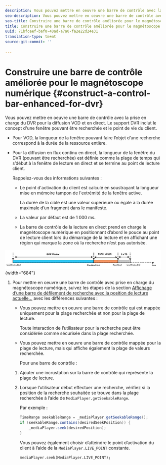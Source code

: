 ```yaml
---
description: Vous pouvez mettre en oeuvre une barre de contrôle avec la prise en charge du DVR pour la diffusion VOD et en direct. Le support DVR inclut le concept d'une fenêtre pouvant être recherchée et le point de vie du client.
seo-description: Vous pouvez mettre en oeuvre une barre de contrôle avec la prise en charge du DVR pour la diffusion VOD et en direct. Le support DVR inclut le concept d'une fenêtre pouvant être recherchée et le point de vie du client.
seo-title: Construire une barre de contrôle améliorée pour le magnétoscope numérique
title: Construire une barre de contrôle améliorée pour le magnétoscope numérique
uuid: 71bfceef-baf0-40ad-a7a0-fa2e22d24e31
translation-type: tm+mt
source-git-commit: ''

---
```



# Construire une barre de contrôle améliorée pour le magnétoscope numérique {#construct-a-control-bar-enhanced-for-dvr}

Vous pouvez mettre en oeuvre une barre de contrôle avec la prise en charge du DVR pour la diffusion VOD et en direct. Le support DVR inclut le concept d&#39;une fenêtre pouvant être recherchée et le point de vie du client.

* Pour VOD, la longueur de la fenêtre pouvant faire l’objet d’une recherche correspond à la durée de la ressource entière.
* Pour la diffusion en flux continu en direct, la longueur de la fenêtre du DVR (pouvant être recherchée) est définie comme la plage de temps qui s’début à la fenêtre de lecture en direct et se termine au point de lecture client.

   Rappelez-vous des informations suivantes :

   * Le point d&#39;activation du client est calculé en soustrayant la longueur mise en mémoire tampon de l&#39;extrémité de la fenêtre active.

      La durée de la cible est une valeur supérieure ou égale à la durée maximale d’un fragment dans le manifeste.
   * La valeur par défaut est de 1 000 ms.
   * La barre de contrôle de la lecture en direct prend en charge le magnétoscope numérique en positionnant d’abord le pouce au point de lecture client lors du démarrage de la lecture et en affichant une région qui marque la zone où la recherche n’est pas autorisée.

<!--<a id="fig_37A39A28BA714BA5A2C461357ED5BD41"></a>-->

![](assets/dvr-window.PNG){width=&quot;684&quot;}

1. Pour mettre en oeuvre une barre de contrôle avec prise en charge du magnétoscope numérique, suivez les étapes de la section [Affichage d’une barre de défilement de recherche avec la position de lecture actuelle...](../../../tvsdk-2.7-for-android/content-playback-options/ui-configure/t-psdk-android-2.7-ui-seek-scrub-bar-display.md) avec les différences suivantes :

   * Vous pouvez mettre en oeuvre une barre de contrôle qui est mappée uniquement pour la plage recherchée et non pour la plage de lecture.

      Toute interaction de l’utilisateur pour la recherche peut être considérée comme sécurisée dans la plage recherchée.
   * Vous pouvez mettre en oeuvre une barre de contrôle mappée pour la plage de lecture, mais qui affiche également la plage de valeurs recherchée.

      Pour une barre de contrôle :
   1. Ajouter une incrustation sur la barre de contrôle qui représente la plage de lecture.
   1. Lorsque l’utilisateur début effectuer une recherche, vérifiez si la position de la recherche souhaitée se trouve dans la plage recherchée à l’aide de `MediaPlayer.getSeekableRange`.

      Par exemple :

      ```java
      TimeRange seekableRange = _mediaPlayer.getSeekableRange(); 
      if (seekableRange.contains(desiredSeekPosition)) { 
          _mediaPlayer.seek(desiredPosition); 
      }
      ```

      Vous pouvez également choisir d’atteindre le point d’activation du client à l’aide de la `MediaPlayer.LIVE_POINT` constante.

      ```
      mediaPlayer.seek(MediaPlayer.LIVE_POINT);
      ```


